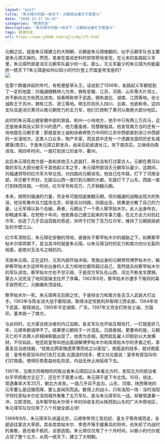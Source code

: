 ```yaml
---
layout: "post"
title: "朱元璋为何能一统天下：元朝统治者忙于窝里斗"
date: "2018-12-17 16:15"
categories: "明清历史"
description: "朱元璋为何能一统天下：元朝统治者忙于窝里斗"
tags: 明清历史
url: https://www.y5000.com/zgls/mq/175.html
---
```






元朝之后，就是朱元璋建立的大明朝，元朝是朱元璋推翻的，似乎元朝军队也主要是朱元璋灭掉的。然而，笔者在查阅史料时却惊奇地发现，在元末的各路起义军里，朱元璋所部是消灭元朝军队最少的一支。那么，灭元军最少的朱元璋为何能最终一统天下?朱元璋是如何以较小的代价登上开国皇帝宝座的?  
![](https://img.y5000.com/uploads/allimg/120425/2-1204252216492X.jpg)

在那个群雄并起的年代，有枪便是草头王。话说到了1356年，各路起义军都抢到了一定的地盘：刘福通拥韩林儿为帝，拥有安徽、江苏、河南、山东等大片领土，并不断向北方和西北进攻。徐寿辉称帝于武昌，拥有湖北、湖南、江西等地。张士诚称王于苏州，拥有江苏、浙江等地。明玉珍则杀入四川、云南，也欲称帝。这四支队伍是消灭黄河以南元朝势力的主力军，他们已控制了黄河以南绝大部分地区。

此时的朱元璋占据安徽中部的滁县、和州一小块地方，他手中只有两三万兵马，这还是继承其岳父郭子兴的遗产。他力量虽弱，但慧眼独具。他发现南方当时还有一块地盘在元朝手里：那就是张士诚和徐寿辉势力中间的江苏中西部直到浙江中西部的一长溜地方。这里人口众多，物产丰富，而且其中还有一个虎踞龙盘的历史名城建康(南京)。于是朱元璋立即发兵，由采石矶偷渡长江。攻下南京后，又继续向南进攻。用四年时间，一直打到浙江的金华、衢州。

此后朱元璋在南方就一直和其他汉人武装打，再也没有打过蒙古人。元朝在黄河以南的军队大部分被灭于其他起义军之手，朱元璋所部消灭元朝军队最少。这期间，刘福通领导的红巾军大举北伐，分四路向元朝进攻。他自己在中路，打下了河南全部，并迁都于开封。北路沿山西一直打到元朝的大都。东路打下了山东。西路一直打到陕西凤翔。一时间，红巾军号称百万，几乎掀翻元朝。

本来，按照刘福通的力量，完全有可能彻底推翻元朝。但刘福通的战略出现大的失误，他没有集中兵力猛攻北京，却是兵分四路，四面出击。结果是分散了自己的力量，让元军得以各个击破。再者，元朝出了一个奇人察罕贴木尔。此人出身布衣，却精通军事。在短短十年间，他依靠自己建立起来的军事力量，在北方全力对抗红巾军，创造了几乎百战百胜的奇迹，并终于打败了百万红巾军，维持了元朝摇摇欲坠的半壁江山。

红巾军溃败后，朱元璋在安徽的领地，直接处于察罕帖木尔的威胁之下。如果察罕帖木尔挥师南下，首当其冲的就是朱元璋。以朱元璋当时的实力和南方四分五裂的局面，是绝对无法与之相抗的。

天助朱元璋。正在这时，元军内部开始冲突。贵族出身的元朝悍将博罗帖木尔，嫉妒察罕帖木尔这样布衣出身的人实力和地位都将超过自己，竟然提兵向察罕帖木尔的军队进攻。察罕帖木尔也不甘示弱，于是双方军队在山西、河北不断发生摩擦。蒙古人没完没了地同室操戈拉开了序幕。1362年6月，察罕帖木尔遭手下叛将的毒手突然死亡，元朝痛失顶梁柱。

察罕帖木尔一死，朱元璋再无后顾之忧，于是倾全力和南方各支汉人武装大打出手。1363年与陈友谅大战于鄱阳湖，取得决定性胜利并取得江西全部。1364年攻下武昌，取得湖北。1365年平定湖南、广东。1367年又完全打败张士诚、方国珍。基本统一了南方。

与此同时，北方蒙古统治者的内讧加剧，各支军队也开始互相攻打，一打就是好几年，元顺帝都调停不了。结果使元朝陷于一片混乱，日趋衰弱。更要命的是，元朝灭亡的千古罪人奸相绰斯戬出现了，他贵为丞相，竟然趁乱雇人印假钞以大发横财。不仅如此，他还趁皇帝叫他出面调解博罗帖木尔和库库帖木尔的矛盾之机，拿着圣旨当收钱器，“视南北两家赂遗厚薄而啖之以密旨”。南面送的钱多，就对南面说：皇帝有密旨叫你们去打北面;北面送的钱多，便又对北面说：皇帝有密旨叫你们打南面。使得形势愈益纷乱险恶，内战无休止地延续下去。

1367年，当南方同根相煎的胜出者朱元璋回过头来看北方时，发现北方的统治者似乎早把南方忘记了，还在忙于窝里斗呢。朱元璋于是下令北伐。10月，徐达、常遇春率大军25万，朝北方进发。一路几乎兵不血刃。山东、河南、陕西等地的元军要么是迎旗而降，要么是闻风而逃。数得上的战斗，只有洛阳一场：当时洛阳守将托音帖木尔在洛阳城外聚集了五万军队，欲与朱元璋军队一战。却被常遇春一冲，立即溃败。当年察罕帖木尔用十年时间收复的从陕西到山东的广大中原地区，朱元璋军队仅仅用了八个月就全部占领!

1368年8月，朱元璋军队进逼北京，元顺帝带领三宫后妃、皇太子等弃城而走，全部逃往蒙古大草原。其余库库帖木尔、李思齐等手握重兵的将帅，也失却了内战时的勇敢，竟也毫不抵抗，全部逃跑。朱元璋仅仅用了十个月时间，以极小的代价就占领了整个北方，从而一统天下，建立了大明朝。
